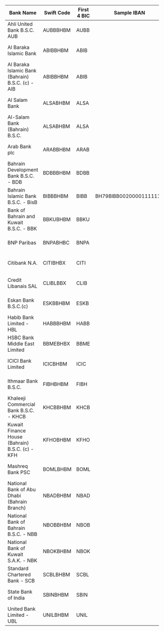 <table class="tableizer-table">
<thead><tr class="tableizer-firstrow"><th>Bank Name</th><th>Swift Code</th><th>First 4 BIC</th><th>Sample IBAN</th><th>License Type</th><th>Bahrain Website</th></tr></thead><tbody>
 <tr><td>Ahli United Bank B.S.C. AUB</td><td>AUBBBHBM</td><td>AUBB</td><td>&nbsp;</td><td>Retail Conventional Banks</td><td>&nbsp;</td></tr>
 <tr><td>Al Baraka Islamic Bank</td><td>ABIBBHBM</td><td>ABIB</td><td>&nbsp;</td><td>Retail Conventional Banks</td><td>&nbsp;</td></tr>
 <tr><td>Al Baraka Islamic Bank (Bahrain) B.S.C. (c) - AIB</td><td>ABIBBHBM</td><td>ABIB</td><td>&nbsp;</td><td>Retail Islamic Banks</td><td>&nbsp;</td></tr>
 <tr><td>Al Salam Bank</td><td>ALSABHBM</td><td>ALSA</td><td>&nbsp;</td><td>Retail Conventional Banks</td><td>&nbsp;</td></tr>
 <tr><td>Al-Salam Bank (Bahrain) B.S.C.</td><td>ALSABHBM</td><td>ALSA</td><td>&nbsp;</td><td>Retail Islamic Banks</td><td>&nbsp;</td></tr>
 <tr><td>Arab Bank plc</td><td>ARABBHBM</td><td>ARAB</td><td>&nbsp;</td><td>Retail Conventional Banks</td><td>https://www.arabbank.bh/</td></tr>
 <tr><td>Bahrain Development Bank B.S.C. - BDB</td><td>BDBBBHBM</td><td>BDBB</td><td>&nbsp;</td><td>Retail Conventional Banks</td><td>&nbsp;</td></tr>
 <tr><td>Bahrain Islamic Bank B.S.C. - BisB</td><td>BIBBBHBM</td><td>BIBB</td><td>BH79BIBB00200001111111</td><td>Retail Islamic Banks</td><td>https://www.bisb.com/</td></tr>
 <tr><td>Bank of Bahrain and Kuwait B.S.C. - BBK</td><td>BBKUBHBM</td><td>BBKU</td><td>&nbsp;</td><td>Retail Conventional Banks</td><td>&nbsp;</td></tr>
 <tr><td>BNP Paribas</td><td>BNPABHBC</td><td>BNPA</td><td>&nbsp;</td><td>Retail Conventional Banks</td><td>&nbsp;</td></tr>
 <tr><td>Citibank N.A.</td><td>CITIBHBX</td><td>CITI</td><td>&nbsp;</td><td>Retail Conventional Banks</td><td>&nbsp;</td></tr>
 <tr><td>Credit Libanais SAL</td><td>CLIBLBBX</td><td>CLIB</td><td>&nbsp;</td><td>Retail Conventional Banks</td><td>&nbsp;</td></tr>
 <tr><td>Eskan Bank B.S.C.(c)</td><td>ESKBBHBM</td><td>ESKB</td><td>&nbsp;</td><td>Retail Conventional Banks</td><td>&nbsp;</td></tr>
 <tr><td>Habib Bank Limited - HBL</td><td>HABBBHBM</td><td>HABB</td><td>&nbsp;</td><td>Retail Conventional Banks</td><td>&nbsp;</td></tr>
 <tr><td>HSBC Bank Middle East Limited</td><td>BBMEBHBX</td><td>BBME</td><td>&nbsp;</td><td>Retail Conventional Banks</td><td>&nbsp;</td></tr>
 <tr><td>ICICI Bank Limited</td><td>ICICBHBM</td><td>ICIC</td><td>&nbsp;</td><td>Retail Conventional Banks</td><td>&nbsp;</td></tr>
 <tr><td>Ithmaar Bank B.S.C.</td><td>FIBHBHBM</td><td>FIBH</td><td>&nbsp;</td><td>Retail Conventional Banks</td><td>&nbsp;</td></tr>
 <tr><td>Khaleeji Commercial Bank B.S.C. - KHCB</td><td>KHCBBHBM</td><td>KHCB</td><td>&nbsp;</td><td>Retail Islamic Banks</td><td>&nbsp;</td></tr>
 <tr><td>Kuwait Finance House (Bahrain) B.S.C. (c) - KFH</td><td>KFHOBHBM</td><td>KFHO</td><td>&nbsp;</td><td>Retail Islamic Banks</td><td>&nbsp;</td></tr>
 <tr><td>Mashreq Bank PSC</td><td>BOMLBHBM</td><td>BOML</td><td>&nbsp;</td><td>Retail Conventional Banks</td><td>&nbsp;</td></tr>
 <tr><td>National Bank of Abu Dhabi (Bahrain Branch)</td><td>NBADBHBM</td><td>NBAD</td><td>&nbsp;</td><td>Retail Conventional Banks</td><td>&nbsp;</td></tr>
 <tr><td>National Bank of Bahrain B.S.C. - NBB</td><td>NBOBBHBM</td><td>NBOB</td><td>&nbsp;</td><td>Retail Conventional Banks</td><td>https://www.nbbonline.com/</td></tr>
 <tr><td>National Bank of Kuwait S.A.K. - NBK</td><td>NBOKBHBM</td><td>NBOK</td><td>&nbsp;</td><td>Retail Conventional Banks</td><td>&nbsp;</td></tr>
 <tr><td>Standard Chartered Bank - SCB</td><td>SCBLBHBM</td><td>SCBL</td><td>&nbsp;</td><td>Retail Conventional Banks</td><td>&nbsp;</td></tr>
 <tr><td>State Bank of India</td><td>SBINBHBM</td><td>SBIN</td><td>&nbsp;</td><td>Retail Conventional Banks</td><td>&nbsp;</td></tr>
 <tr><td>United Bank Limited - UBL</td><td>UNILBHBM</td><td>UNIL</td><td>&nbsp;</td><td>Retail Conventional Banks</td><td></td></tr>
</tbody></table>
